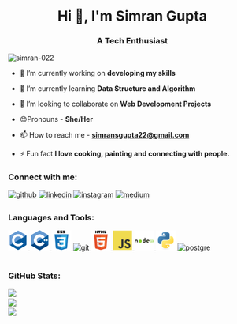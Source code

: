 <h1 align="center">Hi 👋, I'm Simran Gupta</h1>
<h3 align="center">A Tech Enthusiast</h3>

<p align="left"> <img src="https://komarev.com/ghpvc/?username=simran-022&label=Profile%20views&color=0e75b6&style=flat" alt="simran-022" /> </p>

- 🔭 I’m currently working on **developing my skills**

- 🌱 I’m currently learning **Data Structure and Algorithm**

- 👯 I’m looking to collaborate on **Web Development Projects**

- 😊Pronouns - **She/Her**

- 📫 How to reach me - **simransgupta22@gmail.com**

- ⚡ Fun fact **I love cooking, painting and connecting with people.**

<h3 align="left">Connect with me:</h3>
<p align="left">
<a href="https://github.com/simran-022" target="_blank">
<img src=https://img.shields.io/badge/github-%2324292e.svg?&style=for-the-badge&logo=github&logoColor=white alt=github style="margin-bottom: 5px;" /></a>
<a href="https://www.linkedin.com/in/simran-gupta-269ab7203/" target="blank"><img src=https://img.shields.io/badge/linkedin-%231E77B5.svg?&style=for-the-badge&logo=linkedin&logoColor=white alt=linkedin style="margin-bottom: 5px;" /></a>
<a href="https://instagram.com/sims_022" target="blank"><img src=https://img.shields.io/badge/Instagram-E4405F?style=for-the-badge&logo=instagram&logoColor=white alt=instagram style="margin-bottom: 5px;" /></a>
<a href="https://medium.com/@simransgupta22" target="blank"><img src=https://img.shields.io/badge/Medium-12100E?style=for-the-badge&logo=medium&logoColor=white alt=medium style="margin-bottom: 5px;" /></a>
</p>

<h3 align="left">Languages and Tools:</h3>
<p align="left"> <a href="https://www.cprogramming.com/" target="_blank" rel="noreferrer"> <img src="https://raw.githubusercontent.com/devicons/devicon/master/icons/c/c-original.svg" alt="c" width="40" height="40"/> </a> <a href="https://www.w3schools.com/cpp/" target="_blank" rel="noreferrer"> <img src="https://raw.githubusercontent.com/devicons/devicon/master/icons/cplusplus/cplusplus-original.svg" alt="cplusplus" width="40" height="40"/> </a> <a href="https://www.w3schools.com/css/" target="_blank" rel="noreferrer"> <img src="https://raw.githubusercontent.com/devicons/devicon/master/icons/css3/css3-original-wordmark.svg" alt="css3" width="40" height="40"/> </a> <a href="https://git-scm.com/" target="_blank" rel="noreferrer"> <img src="https://www.vectorlogo.zone/logos/git-scm/git-scm-icon.svg" alt="git" width="40" height="40"/> </a> <a href="https://www.w3.org/html/" target="_blank" rel="noreferrer"> <img src="https://raw.githubusercontent.com/devicons/devicon/master/icons/html5/html5-original-wordmark.svg" alt="html5" width="40" height="40"/> </a> <a href="https://developer.mozilla.org/en-US/docs/Web/JavaScript" target="_blank" rel="noreferrer"> <img src="https://raw.githubusercontent.com/devicons/devicon/master/icons/javascript/javascript-original.svg" alt="javascript" width="40" height="40"/> </a> <a href="https://nodejs.org" target="_blank" rel="noreferrer"> <img src="https://raw.githubusercontent.com/devicons/devicon/master/icons/nodejs/nodejs-original-wordmark.svg" alt="nodejs" width="40" height="40"/> </a> <a href="https://www.python.org" target="_blank" rel="noreferrer"> <img src="https://raw.githubusercontent.com/devicons/devicon/master/icons/python/python-original.svg" alt="python" width="40" height="40"/> </a>
<a href="https://www.postgresql.org" target="_blank" rel="noreferrer"> <img src="C:\Users\simra\Downloads\icons8-postgre-sql-a-free-and-open-source-relational-database-management-system-24.png" alt="postgre" width="40" height="40"/> </a>
</p>

# <h3 align="left">GitHub Stats:</h3>
![](https://github-readme-stats.vercel.app/api?username=simran-022&theme=radical&hide_border=false&include_all_commits=false&count_private=false)<br/>
![](https://github-readme-streak-stats.herokuapp.com/?user=simran-022&theme=radical&hide_border=false)<br/>
![](https://github-readme-stats.vercel.app/api/top-langs/?username=simran-022&theme=radical&hide_border=false&include_all_commits=false&count_private=false&layout=compact)



